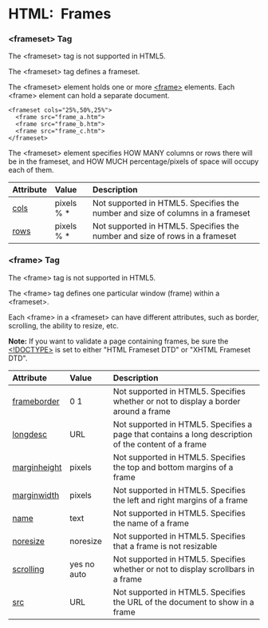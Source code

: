 # HTML: Frames

### &lt;frameset&gt; Tag

The &lt;frameset&gt; tag is not supported in HTML5.

The &lt;frameset&gt; tag defines a frameset.

The &lt;frameset&gt; element holds one or more [&lt;frame&gt;](https://www.w3schools.com/tags/tag_frame.asp) elements. Each &lt;frame&gt; element can hold a separate document.

```markup
<frameset cols="25%,50%,25%">
  <frame src="frame_a.htm">
  <frame src="frame_b.htm">
  <frame src="frame_c.htm">
</frameset>
```

The &lt;frameset&gt; element specifies HOW MANY columns or rows there will be in the frameset, and HOW MUCH percentage/pixels of space will occupy each of them.

| Attribute | Value | Description |
| :--- | :--- | :--- |
| [cols](https://www.w3schools.com/tags/att_frameset_cols.asp) | pixels % \* | Not supported in HTML5. Specifies the number and size of columns in a frameset |
| [rows](https://www.w3schools.com/tags/att_frameset_rows.asp) | pixels % \* | Not supported in HTML5. Specifies the number and size of rows in a frameset |

### &lt;frame&gt; Tag

The &lt;frame&gt; tag is not supported in HTML5.

The &lt;frame&gt; tag defines one particular window \(frame\) within a &lt;frameset&gt;.

Each &lt;frame&gt; in a &lt;frameset&gt; can have different attributes, such as border, scrolling, the ability to resize, etc.

**Note:** If you want to validate a page containing frames, be sure the [&lt;!DOCTYPE&gt;](https://www.w3schools.com/tags/tag_doctype.asp) is set to either "HTML Frameset DTD" or "XHTML Frameset DTD".



| Attribute | Value | Description |
| :--- | :--- | :--- |
| [frameborder](https://www.w3schools.com/tags/att_frame_frameborder.asp) | 0 1 | Not supported in HTML5. Specifies whether or not to display a border around a frame |
| [longdesc](https://www.w3schools.com/tags/att_frame_longdesc.asp) | URL | Not supported in HTML5. Specifies a page that contains a long description of the content of a frame |
| [marginheight](https://www.w3schools.com/tags/att_frame_marginheight.asp) | pixels | Not supported in HTML5. Specifies the top and bottom margins of a frame |
| [marginwidth](https://www.w3schools.com/tags/att_frame_marginwidth.asp) | pixels | Not supported in HTML5. Specifies the left and right margins of a frame |
| [name](https://www.w3schools.com/tags/att_frame_name.asp) | text | Not supported in HTML5. Specifies the name of a frame |
| [noresize](https://www.w3schools.com/tags/att_frame_noresize.asp) | noresize | Not supported in HTML5. Specifies that a frame is not resizable |
| [scrolling](https://www.w3schools.com/tags/att_frame_scrolling.asp) | yes no auto | Not supported in HTML5. Specifies whether or not to display scrollbars in a frame |
| [src](https://www.w3schools.com/tags/att_frame_src.asp) | URL | Not supported in HTML5. Specifies the URL of the document to show in a frame |

